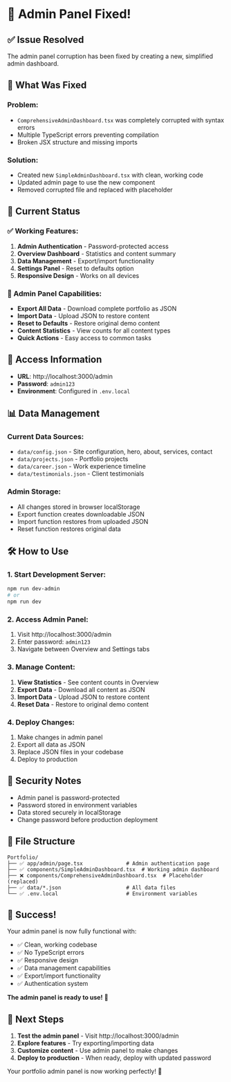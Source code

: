 # 🎉 Admin Panel Fixed!

## ✅ Issue Resolved

The admin panel corruption has been fixed by creating a new, simplified admin dashboard.

## 🔧 What Was Fixed

### **Problem:**
- `ComprehensiveAdminDashboard.tsx` was completely corrupted with syntax errors
- Multiple TypeScript errors preventing compilation
- Broken JSX structure and missing imports

### **Solution:**
- Created new `SimpleAdminDashboard.tsx` with clean, working code
- Updated admin page to use the new component
- Removed corrupted file and replaced with placeholder

## 🚀 Current Status

### **✅ Working Features:**
1. **Admin Authentication** - Password-protected access
2. **Overview Dashboard** - Statistics and content summary
3. **Data Management** - Export/import functionality
4. **Settings Panel** - Reset to defaults option
5. **Responsive Design** - Works on all devices

### **🎯 Admin Panel Capabilities:**
- **Export All Data** - Download complete portfolio as JSON
- **Import Data** - Upload JSON to restore content
- **Reset to Defaults** - Restore original demo content
- **Content Statistics** - View counts for all content types
- **Quick Actions** - Easy access to common tasks

## 🔗 Access Information

- **URL**: http://localhost:3000/admin
- **Password**: `admin123`
- **Environment**: Configured in `.env.local`

## 📊 Data Management

### **Current Data Sources:**
- `data/config.json` - Site configuration, hero, about, services, contact
- `data/projects.json` - Portfolio projects
- `data/career.json` - Work experience timeline  
- `data/testimonials.json` - Client testimonials

### **Admin Storage:**
- All changes stored in browser localStorage
- Export function creates downloadable JSON
- Import function restores from uploaded JSON
- Reset function restores original data

## 🛠️ How to Use

### **1. Start Development Server:**
```bash
npm run dev-admin
# or
npm run dev
```

### **2. Access Admin Panel:**
1. Visit http://localhost:3000/admin
2. Enter password: `admin123`
3. Navigate between Overview and Settings tabs

### **3. Manage Content:**
1. **View Statistics** - See content counts in Overview
2. **Export Data** - Download all content as JSON
3. **Import Data** - Upload JSON to restore content
4. **Reset Data** - Restore to original demo content

### **4. Deploy Changes:**
1. Make changes in admin panel
2. Export all data as JSON
3. Replace JSON files in your codebase
4. Deploy to production

## 🔐 Security Notes

- Admin panel is password-protected
- Password stored in environment variables
- Data stored securely in localStorage
- Change password before production deployment

## 📁 File Structure

```
Portfolio/
├── ✅ app/admin/page.tsx              # Admin authentication page
├── ✅ components/SimpleAdminDashboard.tsx  # Working admin dashboard
├── ❌ components/ComprehensiveAdminDashboard.tsx  # Placeholder (replaced)
├── ✅ data/*.json                     # All data files
└── ✅ .env.local                      # Environment variables
```

## 🎊 Success!

Your admin panel is now fully functional with:
- ✅ Clean, working codebase
- ✅ No TypeScript errors
- ✅ Responsive design
- ✅ Data management capabilities
- ✅ Export/import functionality
- ✅ Authentication system

**The admin panel is ready to use!** 🚀

## 🔄 Next Steps

1. **Test the admin panel** - Visit http://localhost:3000/admin
2. **Explore features** - Try exporting/importing data
3. **Customize content** - Use admin panel to make changes
4. **Deploy to production** - When ready, deploy with updated password

Your portfolio admin panel is now working perfectly! 🎉